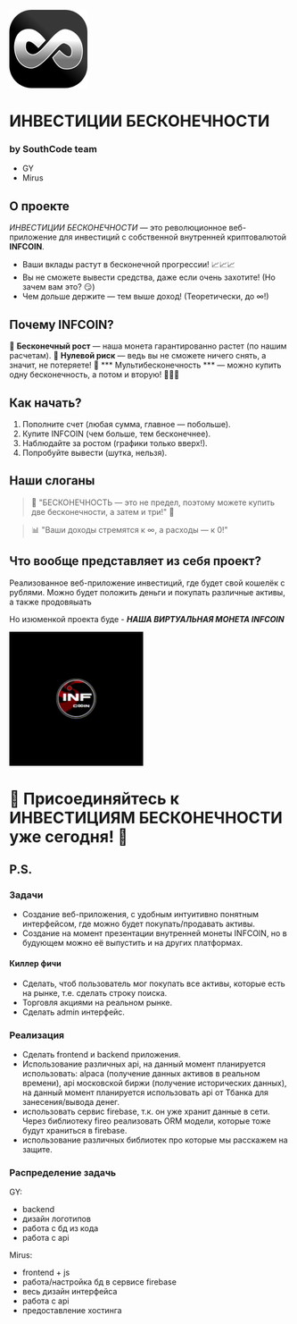 ![INFCOIN](https://raw.githubusercontent.com/georgeY1707/Infinity_Investments/master/static/images/logo.svg)
# ИНВЕСТИЦИИ БЕСКОНЕЧНОСТИ

### by SouthCode team
- GY
- Mirus

## О проекте
*ИНВЕСТИЦИИ БЕСКОНЕЧНОСТИ* — это революционное веб-приложение для инвестиций с собственной внутренней криптовалютой **INFCOIN**.

- Ваши вклады растут в бесконечной прогрессии! 📈📈📈
- Вы не сможете вывести средства, даже если очень захотите! (Но зачем вам это? 😏)
- Чем дольше держите — тем выше доход! (Теоретически, до ∞!)

## Почему INFCOIN?
💎 **Бесконечный рост** — наша монета гарантированно растет (по нашим расчетам).
💎 **Нулевой риск** — ведь вы не сможете ничего снять, а значит, не потеряете!
💎 *** Мультибесконечность *** — можно купить одну бесконечность, а потом и вторую! 🚀🚀🚀

## Как начать?
1. Пополните счет (любая сумма, главное — побольше).
2. Купите INFCOIN (чем больше, тем бесконечнее).
3. Наблюдайте за ростом (графики только вверх!).
4. Попробуйте вывести (шутка, нельзя).

## Наши слоганы
> 💸 "БЕСКОНЕЧНОСТЬ — это не предел, поэтому можете купить две бесконечности, а затем и три!" 💸

> 📊 "Ваши доходы стремятся к ∞, а расходы — к 0!"


## Что вообще представляет из себя проект?

Реализованное веб-приложение инвестиций, где будет свой кошелёк с рублями. Можно будет положить деньги и покупать различные активы, а также продовяыать

Но изюменкой проекта буде - 
***НАША ВИРТУАЛЬНАЯ МОНЕТА INFCOIN***


![INFCOIN](https://raw.githubusercontent.com/georgeY1707/Infinity_Investments/master/static/images/infcoin.gif)


# 🚀 Присоединяйтесь к ИНВЕСТИЦИЯМ БЕСКОНЕЧНОСТИ уже сегодня! 💎



## P.S.

### Задачи
- Создание веб-приложения, с удобным интуитивно понятным интерфейсом, где можно будет покупать/продавать активы.
- Создание на момент презентации внутренней монеты INFCOIN, но в будующем можно её выпустить и на других платформах.

#### Киллер фичи
- Сделать, чтоб пользователь мог покупать все активы, которые есть на рынке, т.е. сделать строку поиска.
- Торговля акциями на реальном рынке.
- Сделать admin интерфейс.

### Реализация
- Сделать frontend и backend приложения.
- Использование различных api, на данный момент планируется использовать: alpaca (получение данных активов в реальном времени), api московской биржи (получение исторических данных), на данный момент планируется использовать api от Тбанка для занесения/вывода денег.
- использовать сервис firebase, т.к. он уже хранит данные в сети.
Через библиотеку fireo реализовать ORM модели, которые тоже будут храниться в firebase.
- использование различных библиотек про которые мы расскажем на защите.

### Распределение задачь
GY: 
- backend
- дизайн логотипов
- работа с бд из кода
- работа с api

Mirus:
- frontend + js
- работа/настройка бд в сервисе firebase
- весь дизайн интерфейса
- работа с api
- предоставление хостинга 
